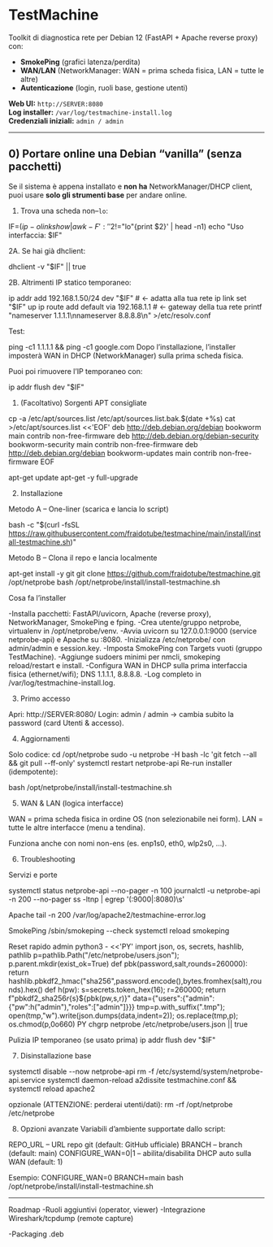 # TestMachine

Toolkit di diagnostica rete per Debian 12 (FastAPI + Apache reverse proxy) con:
- **SmokePing** (grafici latenza/perdita)
- **WAN/LAN** (NetworkManager: WAN = prima scheda fisica, LAN = tutte le altre)
- **Autenticazione** (login, ruoli base, gestione utenti)

**Web UI:** `http://SERVER:8080`  
**Log installer:** `/var/log/testmachine-install.log`  
**Credenziali iniziali:** `admin / admin`

---

## 0) Portare online una Debian “vanilla” (senza pacchetti)

Se il sistema è appena installato e **non ha** NetworkManager/DHCP client, puoi usare **solo gli strumenti base** per andare online.

1. Trova una scheda non–`lo`:

  IF=$(ip -o link show | awk -F': ' '$2!="lo"{print $2}' | head -n1)
  echo "Uso interfaccia: $IF"

2A. Se hai già dhclient:

  dhclient -v "$IF" || true


2B. Altrimenti IP statico temporaneo:

  ip addr add 192.168.1.50/24 dev "$IF"   # ← adatta alla tua rete
  ip link set "$IF" up
  ip route add default via 192.168.1.1     # ← gateway della tua rete
  printf "nameserver 1.1.1.1\nnameserver 8.8.8.8\n" >/etc/resolv.conf

Test:

ping -c1 1.1.1.1 && ping -c1 google.com
Dopo l’installazione, l’installer imposterà WAN in DHCP (NetworkManager) sulla prima scheda fisica.

Puoi poi rimuovere l’IP temporaneo con:

ip addr flush dev "$IF"


1) (Facoltativo) Sorgenti APT consigliate

  cp -a /etc/apt/sources.list /etc/apt/sources.list.bak.$(date +%s)
  cat >/etc/apt/sources.list <<'EOF'
  deb http://deb.debian.org/debian bookworm main contrib non-free-firmware
  deb http://deb.debian.org/debian-security bookworm-security main contrib non-free-firmware
  deb http://deb.debian.org/debian bookworm-updates main contrib non-free-firmware
  EOF

  apt-get update
  apt-get -y full-upgrade


2) Installazione

Metodo A – One-liner (scarica e lancia lo script)

bash -c "$(curl -fsSL https://raw.githubusercontent.com/fraidotube/testmachine/main/install/install-testmachine.sh)"


Metodo B – Clona il repo e lancia localmente

apt-get install -y git
git clone https://github.com/fraidotube/testmachine.git /opt/netprobe
bash /opt/netprobe/install/install-testmachine.sh


Cosa fa l’installer

-Installa pacchetti: FastAPI/uvicorn, Apache (reverse proxy), NetworkManager, SmokePing e fping.
-Crea utente/gruppo netprobe, virtualenv in /opt/netprobe/venv.
-Avvia uvicorn su 127.0.0.1:9000 (service netprobe-api) e Apache su :8080.
-Inizializza /etc/netprobe/ con admin/admin e session.key.
-Imposta SmokePing con Targets vuoti (gruppo TestMachine).
-Aggiunge sudoers minimi per nmcli, smokeping reload/restart e install.
-Configura WAN in DHCP sulla prima interfaccia fisica (ethernet/wifi); DNS 1.1.1.1, 8.8.8.8.
-Log completo in /var/log/testmachine-install.log.

3) Primo accesso

Apri: http://SERVER:8080/
Login: admin / admin → cambia subito la password (card Utenti & accesso).

4) Aggiornamenti

Solo codice:
  cd /opt/netprobe
  sudo -u netprobe -H bash -lc 'git fetch --all && git pull --ff-only'
  systemctl restart netprobe-api
  Re-run installer (idempotente):

  bash /opt/netprobe/install/install-testmachine.sh


5) WAN & LAN (logica interfacce)

WAN = prima scheda fisica in ordine OS (non selezionabile nei form).
LAN = tutte le altre interfacce (menu a tendina).

Funziona anche con nomi non-ens (es. enp1s0, eth0, wlp2s0, …).

6) Troubleshooting

Servizi e porte

  systemctl status netprobe-api --no-pager -n 100
  journalctl -u netprobe-api -n 200 --no-pager
  ss -ltnp | egrep '(:9000|:8080)\s'


Apache
  tail -n 200 /var/log/apache2/testmachine-error.log


SmokePing
  /sbin/smokeping --check
systemctl reload smokeping


Reset rapido admin
  python3 - <<'PY'
  import json, os, secrets, hashlib, pathlib
  p=pathlib.Path("/etc/netprobe/users.json"); p.parent.mkdir(exist_ok=True)
  def pbk(password,salt,rounds=260000): return hashlib.pbkdf2_hmac("sha256",password.encode(),bytes.fromhex(salt),rounds).hex()
  def h(pw): s=secrets.token_hex(16); r=260000; return f"pbkdf2_sha256${r}${s}${pbk(pw,s,r)}"
  data={"users":{"admin":{"pw":h("admin"),"roles":["admin"]}}}
  tmp=p.with_suffix(".tmp"); open(tmp,"w").write(json.dumps(data,indent=2)); os.replace(tmp,p); os.chmod(p,0o660)
  PY
  chgrp netprobe /etc/netprobe/users.json || true


Pulizia IP temporaneo (se usato prima)
  ip addr flush dev "$IF"


7) Disinstallazione base

  systemctl disable --now netprobe-api
  rm -f /etc/systemd/system/netprobe-api.service
  systemctl daemon-reload
  a2dissite testmachine.conf && systemctl reload apache2

opzionale (ATTENZIONE: perderai utenti/dati):
  rm -rf /opt/netprobe /etc/netprobe




8) Opzioni avanzate
Variabili d’ambiente supportate dallo script:

REPO_URL – URL repo git (default: GitHub ufficiale)
BRANCH – branch (default: main)
CONFIGURE_WAN=0|1 – abilita/disabilita DHCP auto sulla WAN (default: 1)

Esempio:
CONFIGURE_WAN=0 BRANCH=main bash /opt/netprobe/install/install-testmachine.sh

--------------------------------------------

Roadmap
-Ruoli aggiuntivi (operator, viewer)
-Integrazione Wireshark/tcpdump (remote capture)

-Packaging .deb
